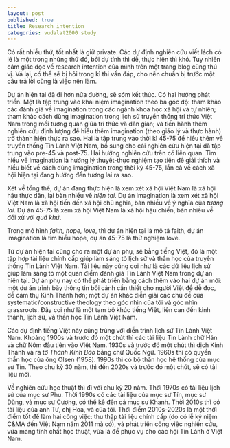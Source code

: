 ```yaml
---
layout: post
published: true
title: Research intention
categories: vudalat2000 study
---
```


Có rất nhiều thứ, tốt nhất là giữ private. Các dự định nghiên cứu viết lách có
lẽ là một trong những thứ đó, bởi dự tính thì dễ, thực hiện thì khó. Tuy nhiên
cảm giác đọc về research intention của mình trên một trang blog cũng thú vị. Vả
lại, có thể sẽ bị hỏi trong kì thi vấn đáp, cho nên chuẩn bị trước một câu trả
lời cũng là việc nên làm.

Dự án hiện tại đã đi hơn nửa đường, sẽ sớm kết thúc. Có hai hướng phát triển.
Một là tập trung vào khái niệm imagination theo ba góc độ: tham khảo các đánh
giá về imagination trong các ngành khoa học xã hội và tự nhiên; tham khảo cách
dùng imagination trong lịch sử truyền thống tri thức Việt Nam trong mối tương
quan giữa trí thức và dân gian; và tiến hành thêm nghiên cứu định lượng để hiểu
thêm imagination (theo giáo lý và thực hành) trở thành hiện thực ra sao. Hai là
tập trung vào thời kì 45-75 để hiểu thêm về truyền thống Tin Lành Việt Nam, bổ
sung cho cái nghiên cứu hiện tại đã tập trung vào pre-45 và post-75. Hai hướng
nghiên cứu trên có liên quan. Tìm hiểu về imagination là hướng lý thuyết-thực
nghiệm tạo tiền đề giải thích và hiểu biết về cách dùng imagination trong thời
kỳ 45-75, lẫn cả về cách xã hội hiện tại đang hướng đến tương lai ra sao.

Xét về tổng thể, dự án đang thực hiện là xem xét xã hội Việt Nam là xã hội hậu
thực dân, lại bàn nhiều về *hiện tại*. Dự án imagination là xem xét xã hội Việt
Nam là xã hội tiến đến xã hội chủ nghĩa, bàn nhiều về ý nghĩa của *tương lai*.
Dự án 45-75 là xem xã hội Việt Nam là xã hội hậu chiến, bàn nhiều về đối xử với
*quá khứ*.

Trong mô hình *faith, hope, love*, thì dự án hiện tại là mô tả faith, dự án
imagination là tìm hiểu hope, dự án 45-75 là thử nghiệm love.

Từ dự án hiện tại cũng cho ra một dự án phụ, sẽ bằng tiếng Việt, đó là một tập
hợp tài liệu chính cấp giúp làm sáng tỏ lịch sử và thần học của truyền thống Tin
Lành Việt Nam. Tài liệu này cũng coi như là các dữ liệu lịch sử giúp làm sáng tỏ
một quan điểm đánh giá Tin Lành Việt Nam trong dự án hiện tại. Dự án phụ này có
thể phát triển bằng cách thêm vào hai dự án mới: một dự án trình bày thông tin
bối cảnh cần thiết cho người Việt để dễ đọc, dễ cảm thụ Kinh Thánh hơn; một dự
án khác diễn giải các chủ đề của systematic/constructive theology theo góc nhìn
của tôi và góc nhìn grassroots. Đây coi như là một tam bộ khúc tiếng Việt, liên
can đến kinh thánh, lịch sử, và thần học Tin Lành Việt Nam.

Các dự định tiếng Việt này cũng trùng với diễn trình lịch sử Tin Lành Việt Nam.
Khoảng 1900s và trước đó một chút thì các tài liệu Tin Lành chữ Hán và chữ Nôm
đầu tiên vào Việt Nam. 1930s và trước đó một chút thì dịch Kinh Thánh và ra tờ
*Thánh Kinh Báo* bằng chữ Quốc Ngữ. 1960s thì có quyển thần học của ông Olsen
(1958). 1990s thì có bộ thần học hệ thống của mục sư Tín. Theo chu kỳ 30 năm,
thì đến 2020s và trước đó một chút, sẽ có tài liệu mới.

Về nghiên cứu học thuật thì đi với chu kỳ 20 năm. Thời 1970s có tài liệu lịch sử
của mục sư Phu. Thời 1990s có các tài liệu của mục sư Tín, mục sư Dũng, và mục
sư Cương, có thể kể đến cả mục sư Khanh. Thời 2010s thì có tài liệu của anh Tư,
chị Hoa, và của tôi. Thời điểm 2010s-2020s là một thời điểm tốt để làm hai công
việc: thu thập tài liệu chính cấp (do có lễ kỷ niệm C&MA đến Việt Nam năm 2011
mà có), và phát triển công việc nghiên cứu, vừa mang tính chất học thuật, vừa là
để phục vụ cho các hội Tin Lành ở Việt Nam.
